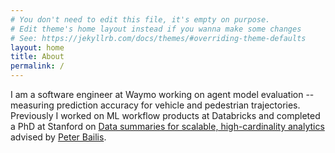 ```yaml
---
# You don't need to edit this file, it's empty on purpose.
# Edit theme's home layout instead if you wanna make some changes
# See: https://jekyllrb.com/docs/themes/#overriding-theme-defaults
layout: home
title: About
permalink: /
---
```

I am a software engineer at Waymo working on agent model evaluation -- measuring prediction accuracy for vehicle and pedestrian trajectories. Previously I worked on ML workflow products at Databricks and completed a PhD at Stanford on [Data summaries for scalable, high-cardinality analytics](https://purl.stanford.edu/hv931ph6832) advised by [Peter Bailis](http://www.bailis.org/).
